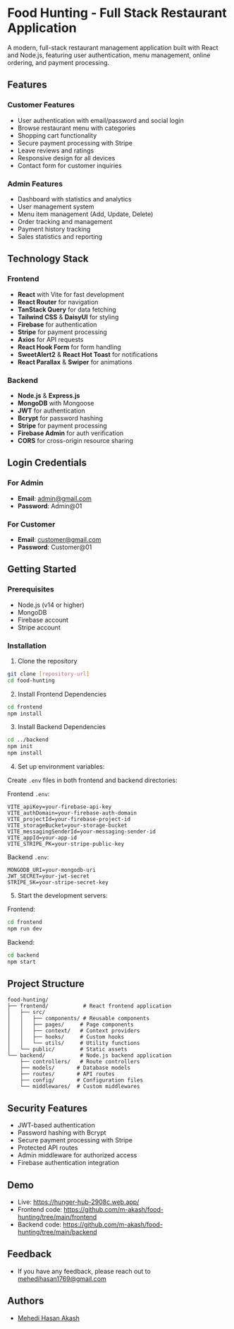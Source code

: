 # Food Hunting - Full Stack Restaurant Application

A modern, full-stack restaurant management application built with React and Node.js, featuring user authentication, menu management, online ordering, and payment processing.

## Features

### Customer Features

- User authentication with email/password and social login
- Browse restaurant menu with categories
- Shopping cart functionality
- Secure payment processing with Stripe
- Leave reviews and ratings
- Responsive design for all devices
- Contact form for customer inquiries

### Admin Features

- Dashboard with statistics and analytics
- User management system
- Menu item management (Add, Update, Delete)
- Order tracking and management
- Payment history tracking
- Sales statistics and reporting

## Technology Stack

### Frontend

- **React** with Vite for fast development
- **React Router** for navigation
- **TanStack Query** for data fetching
- **Tailwind CSS** & **DaisyUI** for styling
- **Firebase** for authentication
- **Stripe** for payment processing
- **Axios** for API requests
- **React Hook Form** for form handling
- **SweetAlert2** & **React Hot Toast** for notifications
- **React Parallax** & **Swiper** for animations

### Backend

- **Node.js** & **Express.js**
- **MongoDB** with Mongoose
- **JWT** for authentication
- **Bcrypt** for password hashing
- **Stripe** for payment processing
- **Firebase Admin** for auth verification
- **CORS** for cross-origin resource sharing

## Login Credentials

### For Admin

- **Email**: admin@gmail.com
- **Password**: Admin@01

### For Customer

- **Email**: customer@gmail.com
- **Password**: Customer@01


## Getting Started

### Prerequisites

- Node.js (v14 or higher)
- MongoDB
- Firebase account
- Stripe account

### Installation

1. Clone the repository

```bash
git clone [repository-url]
cd food-hunting
```

2. Install Frontend Dependencies

```bash
cd frontend
npm install
```

3. Install Backend Dependencies

```bash
cd ../backend
npm init
npm install
```

4. Set up environment variables:

Create `.env` files in both frontend and backend directories:

Frontend `.env`:

```env
VITE_apiKey=your-firebase-api-key
VITE_authDomain=your-firebase-auth-domain
VITE_projectId=your-firebase-project-id
VITE_storageBucket=your-storage-bucket
VITE_messagingSenderId=your-messaging-sender-id
VITE_appId=your-app-id
VITE_STRIPE_PK=your-stripe-public-key
```

Backend `.env`:

```env
MONGODB_URI=your-mongodb-uri
JWT_SECRET=your-jwt-secret
STRIPE_SK=your-stripe-secret-key
```

5. Start the development servers:

Frontend:

```bash
cd frontend
npm run dev
```

Backend:

```bash
cd backend
npm start
```

## Project Structure

```
food-hunting/
├── frontend/           # React frontend application
│   ├── src/
│   │   ├── components/ # Reusable components
│   │   ├── pages/     # Page components
│   │   ├── context/   # Context providers
│   │   ├── hooks/     # Custom hooks
│   │   └── utils/     # Utility functions
│   └── public/        # Static assets
└── backend/           # Node.js backend application
    ├── controllers/   # Route controllers
    ├── models/       # Database models
    ├── routes/       # API routes
    ├── config/       # Configuration files
    └── middlewares/  # Custom middlewares
```

## Security Features

- JWT-based authentication
- Password hashing with Bcrypt
- Secure payment processing with Stripe
- Protected API routes
- Admin middleware for authorized access
- Firebase authentication integration

## Demo

- Live: https://hunger-hub-2908c.web.app/
- Frontend code: https://github.com/m-akash/food-hunting/tree/main/frontend
- Backend code: https://github.com/m-akash/food-hunting/tree/main/backend

## Feedback

- If you have any feedback, please reach out to [mehedihasan1769@gmail.com](mailto:mehedihasan1769@gmail.com)

## Authors

- [Mehedi Hasan Akash](https://github.com/m-akash)
